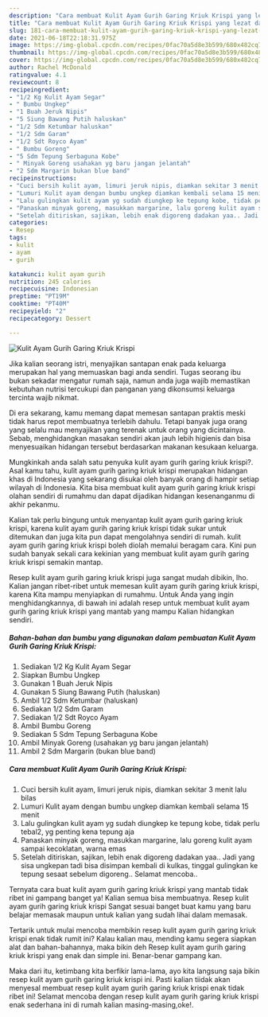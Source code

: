 ```yaml
---
description: "Cara membuat Kulit Ayam Gurih Garing Kriuk Krispi yang lezat dan Mudah Dibuat"
title: "Cara membuat Kulit Ayam Gurih Garing Kriuk Krispi yang lezat dan Mudah Dibuat"
slug: 181-cara-membuat-kulit-ayam-gurih-garing-kriuk-krispi-yang-lezat-dan-mudah-dibuat
date: 2021-06-18T22:18:31.975Z
image: https://img-global.cpcdn.com/recipes/0fac70a5d8e3b599/680x482cq70/kulit-ayam-gurih-garing-kriuk-krispi-foto-resep-utama.jpg
thumbnail: https://img-global.cpcdn.com/recipes/0fac70a5d8e3b599/680x482cq70/kulit-ayam-gurih-garing-kriuk-krispi-foto-resep-utama.jpg
cover: https://img-global.cpcdn.com/recipes/0fac70a5d8e3b599/680x482cq70/kulit-ayam-gurih-garing-kriuk-krispi-foto-resep-utama.jpg
author: Rachel McDonald
ratingvalue: 4.1
reviewcount: 8
recipeingredient:
- "1/2 Kg Kulit Ayam Segar"
- " Bumbu Ungkep"
- "1 Buah Jeruk Nipis"
- "5 Siung Bawang Putih haluskan"
- "1/2 Sdm Ketumbar haluskan"
- "1/2 Sdm Garam"
- "1/2 Sdt Royco Ayam"
- " Bumbu Goreng"
- "5 Sdm Tepung Serbaguna Kobe"
- " Minyak Goreng usahakan yg baru jangan jelantah"
- "2 Sdm Margarin bukan blue band"
recipeinstructions:
- "Cuci bersih kulit ayam, limuri jeruk nipis, diamkan sekitar 3 menit lalu bilas"
- "Lumuri Kulit ayam dengan bumbu ungkep diamkan kembali selama 15 menit"
- "Lalu gulingkan kulit ayam yg sudah diungkep ke tepung kobe, tidak perlu tebal2, yg penting kena tepung aja"
- "Panaskan minyak goreng, masukkan margarine, lalu goreng kulit ayam sampai kecoklatan, warna emas"
- "Setelah ditiriskan, sajikan, lebih enak digoreng dadakan yaa.. Jadi yang sisa ungkepan tadi bisa disimpan kembali di kulkas, tinggal gulingkan ke tepung sesaat sebelum digoreng.. Selamat mencoba.."
categories:
- Resep
tags:
- kulit
- ayam
- gurih

katakunci: kulit ayam gurih 
nutrition: 245 calories
recipecuisine: Indonesian
preptime: "PT19M"
cooktime: "PT40M"
recipeyield: "2"
recipecategory: Dessert

---
```



![Kulit Ayam Gurih Garing Kriuk Krispi](https://img-global.cpcdn.com/recipes/0fac70a5d8e3b599/680x482cq70/kulit-ayam-gurih-garing-kriuk-krispi-foto-resep-utama.jpg)

Jika kalian seorang istri, menyajikan santapan enak pada keluarga merupakan hal yang memuaskan bagi anda sendiri. Tugas seorang ibu bukan sekadar mengatur rumah saja, namun anda juga wajib memastikan kebutuhan nutrisi tercukupi dan panganan yang dikonsumsi keluarga tercinta wajib nikmat.

Di era  sekarang, kamu memang dapat memesan santapan praktis meski tidak harus repot membuatnya terlebih dahulu. Tetapi banyak juga orang yang selalu mau menyajikan yang terenak untuk orang yang dicintainya. Sebab, menghidangkan masakan sendiri akan jauh lebih higienis dan bisa menyesuaikan hidangan tersebut berdasarkan makanan kesukaan keluarga. 



Mungkinkah anda salah satu penyuka kulit ayam gurih garing kriuk krispi?. Asal kamu tahu, kulit ayam gurih garing kriuk krispi merupakan hidangan khas di Indonesia yang sekarang disukai oleh banyak orang di hampir setiap wilayah di Indonesia. Kita bisa membuat kulit ayam gurih garing kriuk krispi olahan sendiri di rumahmu dan dapat dijadikan hidangan kesenanganmu di akhir pekanmu.

Kalian tak perlu bingung untuk menyantap kulit ayam gurih garing kriuk krispi, karena kulit ayam gurih garing kriuk krispi tidak sukar untuk ditemukan dan juga kita pun dapat mengolahnya sendiri di rumah. kulit ayam gurih garing kriuk krispi boleh diolah memalui beragam cara. Kini pun sudah banyak sekali cara kekinian yang membuat kulit ayam gurih garing kriuk krispi semakin mantap.

Resep kulit ayam gurih garing kriuk krispi juga sangat mudah dibikin, lho. Kalian jangan ribet-ribet untuk memesan kulit ayam gurih garing kriuk krispi, karena Kita mampu menyiapkan di rumahmu. Untuk Anda yang ingin menghidangkannya, di bawah ini adalah resep untuk membuat kulit ayam gurih garing kriuk krispi yang mantab yang mampu Kalian hidangkan sendiri.

<!--inarticleads1-->

##### Bahan-bahan dan bumbu yang digunakan dalam pembuatan Kulit Ayam Gurih Garing Kriuk Krispi:

1. Sediakan 1/2 Kg Kulit Ayam Segar
1. Siapkan  Bumbu Ungkep
1. Gunakan 1 Buah Jeruk Nipis
1. Gunakan 5 Siung Bawang Putih (haluskan)
1. Ambil 1/2 Sdm Ketumbar (haluskan)
1. Sediakan 1/2 Sdm Garam
1. Sediakan 1/2 Sdt Royco Ayam
1. Ambil  Bumbu Goreng
1. Sediakan 5 Sdm Tepung Serbaguna Kobe
1. Ambil  Minyak Goreng (usahakan yg baru jangan jelantah)
1. Ambil 2 Sdm Margarin (bukan blue band)




<!--inarticleads2-->

##### Cara membuat Kulit Ayam Gurih Garing Kriuk Krispi:

1. Cuci bersih kulit ayam, limuri jeruk nipis, diamkan sekitar 3 menit lalu bilas
1. Lumuri Kulit ayam dengan bumbu ungkep diamkan kembali selama 15 menit
1. Lalu gulingkan kulit ayam yg sudah diungkep ke tepung kobe, tidak perlu tebal2, yg penting kena tepung aja
1. Panaskan minyak goreng, masukkan margarine, lalu goreng kulit ayam sampai kecoklatan, warna emas
1. Setelah ditiriskan, sajikan, lebih enak digoreng dadakan yaa.. Jadi yang sisa ungkepan tadi bisa disimpan kembali di kulkas, tinggal gulingkan ke tepung sesaat sebelum digoreng.. Selamat mencoba..




Ternyata cara buat kulit ayam gurih garing kriuk krispi yang mantab tidak ribet ini gampang banget ya! Kalian semua bisa membuatnya. Resep kulit ayam gurih garing kriuk krispi Sangat sesuai banget buat kamu yang baru belajar memasak maupun untuk kalian yang sudah lihai dalam memasak.

Tertarik untuk mulai mencoba membikin resep kulit ayam gurih garing kriuk krispi enak tidak rumit ini? Kalau kalian mau, mending kamu segera siapkan alat dan bahan-bahannya, maka bikin deh Resep kulit ayam gurih garing kriuk krispi yang enak dan simple ini. Benar-benar gampang kan. 

Maka dari itu, ketimbang kita berfikir lama-lama, ayo kita langsung saja bikin resep kulit ayam gurih garing kriuk krispi ini. Pasti kalian tiidak akan menyesal membuat resep kulit ayam gurih garing kriuk krispi enak tidak ribet ini! Selamat mencoba dengan resep kulit ayam gurih garing kriuk krispi enak sederhana ini di rumah kalian masing-masing,oke!.


